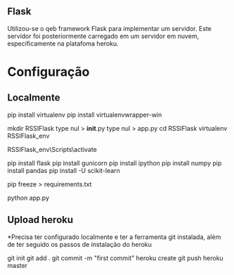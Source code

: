 ## Flask

Utilizou-se o qeb framework Flask para implementar um servidor. Este servidor foi posteriormente carregado em um servidor em nuvem, especificamente na platafoma heroku.

# Configuração

## Localmente

pip install virtualenv
pip install virtualenvwrapper-win

mkdir RSSIFlask
type nul > __init__.py
type nul > app.py
cd RSSIFlask
virtualenv RSSIFlask_env

RSSIFlask_env\Scripts\activate

pip install flask
pip install gunicorn
pip install ipython
pip install numpy
pip install pandas
pip install -U scikit-learn

pip freeze > requirements.txt

python app.py

## Upload heroku

*Precisa ter configurado localmente e ter a ferramenta git instalada, além de ter seguido os passos de instalação do heroku

git init
git add .
git commit -m "first commit"
heroku create
git push heroku master
